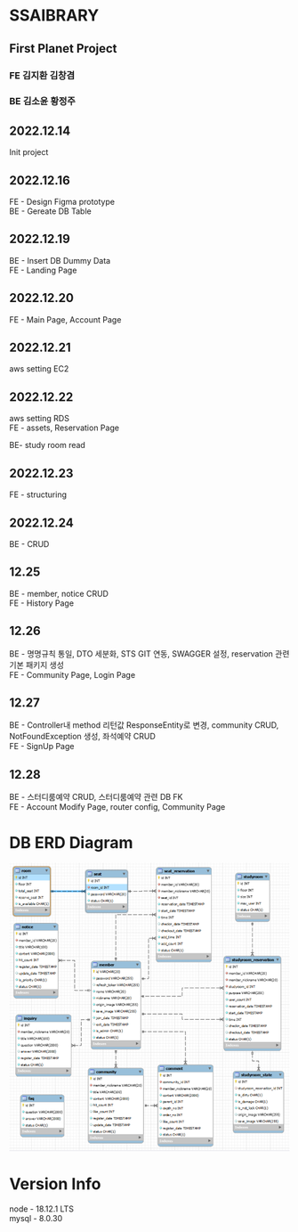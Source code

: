 ﻿# SSAIBRARY

## First Planet Project

### FE 김지환 김창겸

### BE 김소윤 황정주

## 2022.12.14

Init project

## 2022.12.16

FE - Design Figma prototype  
BE - Gereate DB Table

## 2022.12.19

BE - Insert DB Dummy Data  
FE - Landing Page

## 2022.12.20

FE - Main Page, Account Page

## 2022.12.21

aws setting EC2

## 2022.12.22

aws setting RDS  
FE - assets, Reservation Page

BE- study room read

## 2022.12.23

FE - structuring

## 2022.12.24

BE - CRUD

## 12.25

BE - member, notice CRUD  
FE - History Page

## 12.26

BE - 명명규칙 통일, DTO 세분화, STS GIT 연동, SWAGGER 설정, reservation 관련 기본 패키지 생성  
FE - Community Page, Login Page

## 12.27

BE - Controller내 method 리턴값 ResponseEntity로 변경, community CRUD, NotFoundException 생성, 좌석예약 CRUD  
FE - SignUp Page

## 12.28

BE - 스터디룸예약 CRUD, 스터디룸예약 관련 DB FK  
FE - Account Modify Page, router config, Community Page

# DB ERD Diagram

<img src = "./Files/Diagram.png">

# Version Info

node - 18.12.1 LTS  
mysql - 8.0.30
